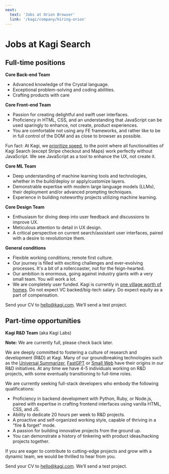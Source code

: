 ```yaml
---
next:
  text: 'Jobs at Orion Browser'
  link: '/kagi/company/hiring-orion'
---
```

# Jobs at Kagi Search

## Full-time positions

**Core Back-end Team**
- Advanced knowledge of the Crystal language.
- Exceptional problem-solving and coding abilities.
- Crafting products with care

**Core Front-end Team**
- Passion for creating delightful and swift user interfaces. 
- Proficiency in HTML, CSS, and an understanding that JavaScript can be used sparingly to enhance, not create, product experiences.
- You are comfortable not using any FE frameworks, and rather like to be in full control of the DOM and as close to browser as possible.

Fun fact: At Kagi, we [prioritize speed](https://help.kagi.com/kagi/search-details/search-speed.html), to the point where all functionalities of Kagi Search (except Stripe checkout and Maps) work perfectly without JavaScript. We see JavaScript as a tool to enhance the UX, not create it. 

**Core ML Team**
- Deep understanding of machine learning tools and technologies, whether in the build/deploy or apply/customize layers.
- Demonstrable expertise with modern large language models (LLMs), their deployment and/or advanced prompting techniques.
- Experience in building noteworthy projects utilizing machine learning.

**Core Design Team**
- Enthusiasm for diving deep into user feedback and discussions to improve UX.
- Meticulous attention to detail in UX design.
- A critical perspective on current search/assistant user interfaces, paired with a desire to revolutionize them.

**General conditions**
- Flexible working conditions; remote first culture.
- Our journey is filled with exciting challenges and ever-evolving processes. It's a bit of a rollercoaster, not for the feign-hearted.
- Our ambition is enormous, going against industry giants with a very small team. You will work a lot.
- We are completely user funded. Kagi is currently in [one village worth of homes](https://kagi.com/stats). Do not expect VC backed/big-tech salary. Do expect equity as a part of compensation.

Send your CV to [hello@kagi.com](mailto:hello@kagi.com).  We’ll send a test project.

## Part-time opportunities

**Kagi R&D Team** (aka Kagi Labs)

**Note:** We are currently full, please check back later.

We are deeply committed to fostering a culture of research and development (R&D) at Kagi. Many of our groundbreaking technologies such as the [Universal Summarizer](https://kagi.com/summarizer), [FastGPT](https://kagi.com/fastgpt) or [Small Web](https://kagi.com/smallweb) have their origins in our R&D initiatives. At any time we have 4-5 individuals working on R&D projects, with some eventually transitioning to full-time roles.

We are currently seeking full-stack developers who embody the following qualifications:

- Proficiency in backend development with Python, Ruby, or Node.js, paired with expertise in crafting frontend interfaces using vanilla HTML, CSS, and JS.
- Ability to dedicate 20 hours per week to R&D projects.
- A proactive and self-organized working style, capable of thriving in a "fire & forget" mode.
- A passion for building innovative projects from the ground up.
- You can demonstrate a history of tinkering with product ideas/hacking projects together.

If you are eager to contribute to cutting-edge projects and grow with a dynamic team, we would be thrilled to hear from you.

Send your CV to [hello@kagi.com](mailto:hello@kagi.com).  We’ll send a test project.
